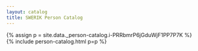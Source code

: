 ```yaml
---
layout: catalog
title: SWERIK Person Catalog
---
```

{% assign p = site.data._person-catalog.i-PRRbmrP6jGduWjF1PP7P7K %}
{% include person-catalog.html p=p %}

